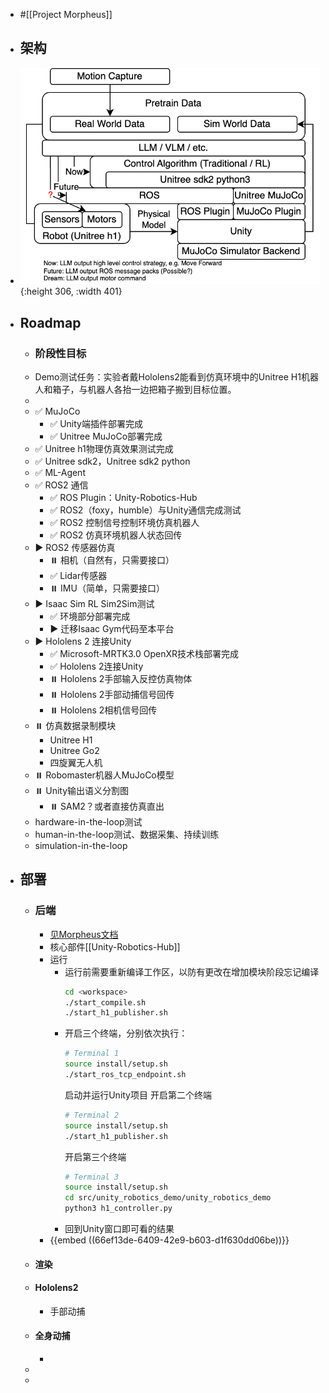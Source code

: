 - #[[Project Morpheus]]
- ## 架构
- ![image.png](../assets/image_1729932532531_0.png){:height 306, :width 401}
- ## Roadmap
	- ### 阶段性目标
	- Demo测试任务：实验者戴Hololens2能看到仿真环境中的Unitree H1机器人和箱子，与机器人各抬一边把箱子搬到目标位置。
	-
	- ✅ MuJoCo
		- ✅ Unity端插件部署完成
		- ✅ Unitree MuJoCo部署完成
	- ✅ Unitree h1物理仿真效果测试完成
	- ✅ Unitree sdk2，Unitree sdk2 python
	- ✅ ML-Agent
	- ✅ ROS2 通信
		- ✅ ROS Plugin：Unity-Robotics-Hub
		- ✅ ROS2（foxy，humble）与Unity通信完成测试
		- ✅ ROS2 控制信号控制环境仿真机器人
		- ✅ ROS2 仿真环境机器人状态回传
	- ▶️ ROS2 传感器仿真
		- ⏸️ 相机（自然有，只需要接口）
		- ✅ Lidar传感器
		- ⏸️ IMU（简单，只需要接口）
	- ▶️ Isaac Sim RL Sim2Sim测试
		- ✅ 环境部分部署完成
		- ▶️ 迁移Isaac Gym代码至本平台
	- ▶️ Hololens 2 连接Unity
		- ✅ Microsoft-MRTK3.0 OpenXR技术栈部署完成
		- ✅ Hololens 2连接Unity
		- ⏸️ Hololens 2手部输入反控仿真物体
		- ⏸️ Hololens 2手部动捕信号回传
		- ⏸️ Hololens 2相机信号回传
	- ⏸️ 仿真数据录制模块
		- Unitree H1
		- Unitree Go2
		- 四旋翼无人机
	- ⏸️ Robomaster机器人MuJoCo模型
	- ⏸️ Unity输出语义分割图
		- ⏸️ SAM2？或者直接仿真直出
	- hardware-in-the-loop测试
	- human-in-the-loop测试、数据采集、持续训练
	- simulation-in-the-loop
- ## 部署
	- ### 后端
		- [见Morpheus文档](https://github.com/webDrag0n/Morpheus?tab=readme-ov-file#how-to-build)
		- 核心部件[[Unity-Robotics-Hub]]
		- 运行
			- 运行前需要重新编译工作区，以防有更改在增加模块阶段忘记编译
			  ```bash
			  cd <workspace>
			  ./start_compile.sh
			  ./start_h1_publisher.sh
			  ```
			- 开启三个终端，分别依次执行：
			  ```bash
			  # Terminal 1
			  source install/setup.sh
			  ./start_ros_tcp_endpoint.sh 
			  ```
			  启动并运行Unity项目
			  开启第二个终端
			  ```bash
			  # Terminal 2
			  source install/setup.sh
			  ./start_h1_publisher.sh
			  ```
			  开启第三个终端
			  ```bash
			  # Terminal 3
			  source install/setup.sh
			  cd src/unity_robotics_demo/unity_robotics_demo
			  python3 h1_controller.py
			  ```
			- 回到Unity窗口即可看的结果
		- {{embed ((66ef13de-6409-42e9-b603-d1f630dd06be))}}
	- #### 渲染
	- #### Hololens2
		- 手部动捕
	- #### 全身动捕
		-
	-
	-